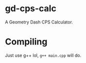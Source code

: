# gd-cps-calc
A Geometry Dash CPS Calculator.
# Compiling
Just use g++ lol,
`g++ main.cpp` will do.
